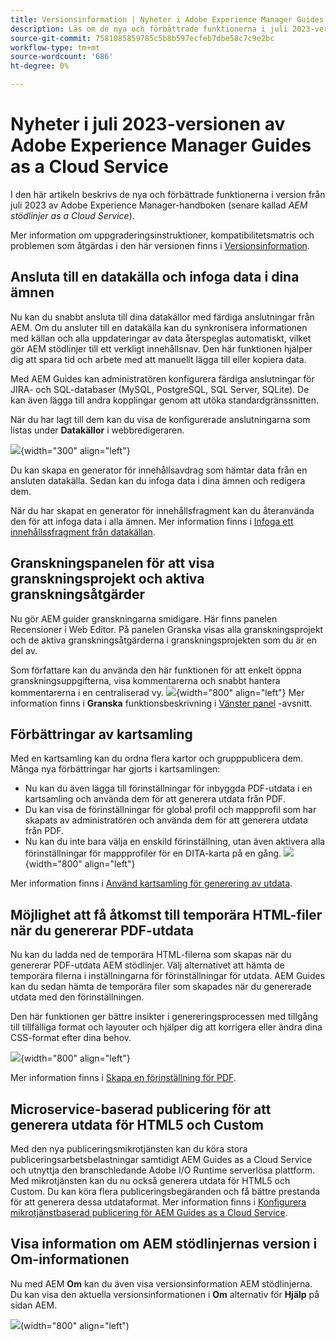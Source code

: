 ```yaml
---
title: Versionsinformation | Nyheter i Adobe Experience Manager Guides, juli 2023-versionen
description: Läs om de nya och förbättrade funktionerna i juli 2023-versionen av Adobe Experience Manager Guides as a Cloud Service
source-git-commit: 7581085859785c5b8b597ecfeb7dbe58c7c9e2bc
workflow-type: tm+mt
source-wordcount: '686'
ht-degree: 0%

---
```


# Nyheter i juli 2023-versionen av Adobe Experience Manager Guides as a Cloud Service

I den här artikeln beskrivs de nya och förbättrade funktionerna i version från juli 2023 av Adobe Experience Manager-handboken (senare kallad *AEM stödlinjer as a Cloud Service*).

Mer information om uppgraderingsinstruktioner, kompatibilitetsmatris och problemen som åtgärdas i den här versionen finns i [Versionsinformation](release-notes-2023.7.0.md).

## Ansluta till en datakälla och infoga data i dina ämnen

Nu kan du snabbt ansluta till dina datakällor med färdiga anslutningar från AEM. Om du ansluter till en datakälla kan du synkronisera informationen med källan och alla uppdateringar av data återspeglas automatiskt, vilket gör AEM stödlinjer till ett verkligt innehållsnav. Den här funktionen hjälper dig att spara tid och arbete med att manuellt lägga till eller kopiera data.

Med AEM Guides kan administratören konfigurera färdiga anslutningar för JIRA- och SQL-databaser (MySQL, PostgreSQL, SQL Server, SQLite). De kan även lägga till andra kopplingar genom att utöka standardgränssnitten.

När du har lagt till dem kan du visa de konfigurerade anslutningarna som listas under **Datakällor** i webbredigeraren.

![](assets/code-snippet-generator.png){width="300" align="left"}

Du kan skapa en generator för innehållsavdrag som hämtar data från en ansluten datakälla. Sedan kan du infoga data i dina ämnen och redigera dem.

När du har skapat en generator för innehållsfragment kan du återanvända den för att infoga data i alla ämnen. Mer information finns i [Infoga ett innehållssfragment från datakällan](../user-guide/web-editor-content-snippet.md).



## Granskningspanelen för att visa granskningsprojekt och aktiva granskningsåtgärder

Nu gör AEM guider granskningarna smidigare. Här finns panelen Recensioner i Web Editor. På panelen Granska visas alla granskningsprojekt och de aktiva granskningsåtgärderna i granskningsprojekten som du är en del av.

Som författare kan du använda den här funktionen för att enkelt öppna granskningsuppgifterna, visa kommentarerna och snabbt hantera kommentarerna i en centraliserad vy.
![](assets/active-review-task-comments.png){width="800" align="left"}
Mer information finns i **Granska** funktionsbeskrivning i [Vänster panel](../user-guide/web-editor-features.md#id2051EA0M0HS) -avsnitt.


## Förbättringar av kartsamling

Med en kartsamling kan du ordna flera kartor och grupppublicera dem. Många nya förbättringar har gjorts i kartsamlingen:

- Nu kan du även lägga till förinställningar för inbyggda PDF-utdata i en kartsamling och använda dem för att generera utdata från PDF.
- Du kan visa de förinställningar för global profil och mappprofil som har skapats av administratören och använda dem för att generera utdata från PDF.
- Nu kan du inte bara välja en enskild förinställning, utan även aktivera alla förinställningar för mappprofiler för en DITA-karta på en gång.
  ![](assets/edit-map-collection.png){width="800" align="left"}

Mer information finns i [Använd kartsamling för generering av utdata](../user-guide/generate-output-use-map-collection-output-generation.md).

## Möjlighet att få åtkomst till temporära HTML-filer när du genererar PDF-utdata

Nu kan du ladda ned de temporära HTML-filerna som skapas när du genererar PDF-utdata AEM stödlinjer. Välj alternativet att hämta de temporära filerna i inställningarna för förinställningar för utdata.  AEM Guides kan du sedan hämta de temporära filer som skapades när du genererade utdata med den förinställningen.

Den här funktionen ger bättre insikter i genereringsprocessen med tillgång till tillfälliga format och layouter och hjälper dig att korrigera eller ändra dina CSS-format efter dina behov.

![](assets/native-pdf-advanced-settings.png){width="800" align="left"}

Mer information finns i [Skapa en förinställning för PDF](../web-editor/native-pdf-web-editor.md#create-output-preset).

## Microservice-baserad publicering för att generera utdata för HTML5 och Custom

Med den nya publiceringsmikrotjänsten kan du köra stora publiceringsarbetsbelastningar samtidigt AEM Guides as a Cloud Service och utnyttja den branschledande Adobe I/O Runtime serverlösa plattform. Med mikrotjänsten kan du nu också generera utdata för HTML5 och Custom.
Du kan köra flera publiceringsbegäranden och få bättre prestanda för att generera dessa utdataformat.
Mer information finns i [Konfigurera mikrotjänstbaserad publicering för AEM Guides as a Cloud Service](../knowledge-base/publishing/configure-microservices.md).

## Visa information om AEM stödlinjernas version i Om-informationen

Nu med AEM **Om** kan du även visa versionsinformation AEM stödlinjerna. Du kan visa den aktuella versionsinformationen i **Om** alternativ för **Hjälp** på sidan AEM.

![](assets/about-aem-help.png)(width=&quot;800&quot; align=&quot;left&quot;)